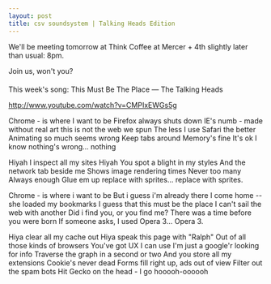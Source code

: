 ```yaml
---
layout: post
title: csv soundsystem | Talking Heads Edition
---
```



We'll be meeting tomorrow at Think Coffee at Mercer + 4th slightly later than usual: 8pm. 

Join us, won't you?

####

This week's song: 
This Must Be The Place — The Talking Heads

http://www.youtube.com/watch?v=CMPIxEWGs5g

Chrome - is where I want to be
Firefox always shuts down
IE's numb - made without real art
this is not the web we spun 
The less I use Safari the better
Animating so much seems wrong
Keep tabs around
Memory's fine
It's ok I know nothing's wrong... nothing

Hiyah I inspect all my sites
Hiyah You spot a blight in my styles
And the network tab beside me
Shows image rendering times
Never too many
Always enough
Glue em up replace with sprites... replace with sprites.

Chrome - is where i want to be
But i guess i'm already there
I come home -- she loaded my bookmarks
I guess that this must be the place
I can't sail the web with another 
Did i find you, or you find me?
There was a time
before you were born
If someone asks, I used Opera 3... Opera 3.

Hiya clear all my cache out
Hiya speak this page with "Ralph"
Out of all those kinds of browsers
You've got UX I can use
I'm just a google'r looking for info
Traverse the graph in a second or two
And you store all my extensions
Cookie's never dead
Forms fill right up, ads out of view
Filter out the spam bots
Hit Gecko on the head - I go hooooh-oooooh

####